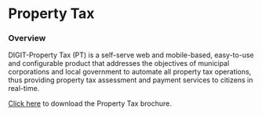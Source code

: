 # Property Tax

### Overview

DIGIT-Property Tax \(PT\) is a self-serve web and mobile-based, easy-to-use and configurable product that addresses the objectives of municipal corporations and local government to automate all property tax operations, thus providing property tax assessment and payment services to citizens in real-time.

[Click here](https://drive.google.com/file/d/18oRRtt-Zo3KfcAQcdnpNpRSksFEk3zw1/view?usp=sharing) to download the Property Tax brochure.



